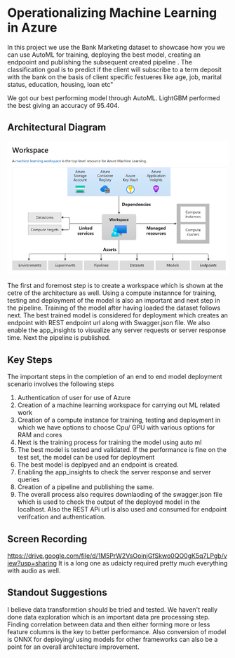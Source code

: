
# Operationalizing Machine Learning in Azure

In this project we use the Bank Marketing dataset to showcase how you we can use AutoML for training, deploying the best model, creating an endpooint and publishing the subsequent created pipeline . The classification goal is to predict if the client will subscribe to a term deposit with the bank on the basis of client specific festueres like age, job, marital status, education, housing, loan etc"

We got our best performing model through AutoML. LightGBM performed the best giving an accuracy of 95.404. 

## Architectural Diagram
![alt text](https://github.com/SudhakarGoyal/Azure-ML/blob/master/screenshots/architecture.png)

The first and foremost step is to create a workspace which is shown at the cetre of the architecture as well. Using a compute instannce for training, testing and deployment of the model is also an important and next step in the pipeline. Training of the model after having loaded the dataset follows next. The best trained model is considered for deployment which creates an endpoint with REST endpoint url along with Swagger.json file. We also enable the app_insights to visualize any server requests or server response time. Next the pipeline is published. 

## Key Steps
The important steps in the completion of an end to end model deployment scenario involves the following steps

1) Authentication of user for use of Azure
2) Creation of a machine learning workspace for carrying out ML related work
3) Creation of a compute instance for training, testing and deployment in which we have options to choose Cpu/ GPU with various options for RAM and cores 
4) Next is the training process for training the model using auto ml
5) The best model is tested and validated. If the performance is fine on the test set, the model can be used for deployment
6) The best model is deplpyed and an endpoint is created.
7) Enabling the app_insights to check the server response and server queries 
8) Creation of a pipeline and publishing the same.
9) The overall process also requires downlaoding of the swagger.json file which is used to check the output of the deployed model in the localhost. Also the REST APi url is also used and consumed for endpoint verifcation and authentication.

## Screen Recording
https://drive.google.com/file/d/1M5PrW2VsOoinjGfSkwo0QO0gK5q7LPgb/view?usp=sharing
It is a long one as udaicty required pretty much everything with audio as well.

## Standout Suggestions
I believe data transformtion should be tried and tested. We haven't really done data exploration which is an important data pre processing step. Finding correlation between data and then either forming more or less feature columns is the key to better performance. 
Also conversion of model is ONNX for deploying/ using models for other frameworks can also be a point for an overall architecture improvement.
